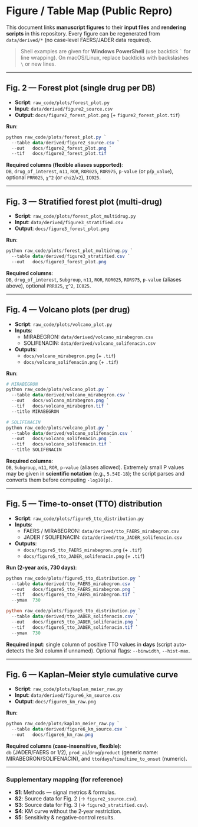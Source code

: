 # Figure / Table Map (Public Repro)

This document links **manuscript figures** to their **input files** and **rendering scripts** in this repository. Every figure can be regenerated from `data/derived/*` (no case‑level FAERS/JADER data required).

> Shell examples are given for **Windows PowerShell** (use backtick `` ` `` for line wrapping). On macOS/Linux, replace backticks with backslashes `\` or new lines.

---

## Fig. 2 — Forest plot (single drug per DB)

- **Script**: `raw_code/plots/forest_plot.py`
- **Input**: `data/derived/figure2_source.csv`
- **Output**: `docs/figure2_forest_plot.png` (+ `figure2_forest_plot.tif`)

**Run**:
```powershell
python raw_code/plots/forest_plot.py `
  --table data/derived/figure2_source.csv `
  --out   docs/figure2_forest_plot.png `
  --tif   docs/figure2_forest_plot.tif
```

**Required columns (flexible aliases supported)**:  
`DB`, `drug_of_interest`, `n11`, `ROR`, `ROR025`, `ROR975`, `p-value` (or `p`/`p_value`), optional `PRR025`, `χ^2` (or `chi2`/`x2`), `IC025`.

---

## Fig. 3 — Stratified forest plot (multi-drug)

- **Script**: `raw_code/plots/forest_plot_multidrug.py`
- **Input**: `data/derived/figure3_stratified.csv`
- **Output**: `docs/figure3_forest_plot.png`

**Run**:
```powershell
python raw_code/plots/forest_plot_multidrug.py `
  --table data/derived/figure3_stratified.csv `
  --out   docs/figure3_forest_plot.png
```

**Required columns**:  
`DB`, `drug_of_interest`, `Subgroup`, `n11`, `ROR`, `ROR025`, `ROR975`, `p-value` (aliases above), optional `PRR025`, `χ^2`, `IC025`.

---

## Fig. 4 — Volcano plots (per drug)

- **Script**: `raw_code/plots/volcano_plot.py`
- **Inputs**:  
  - MIRABEGRON: `data/derived/volcano_mirabegron.csv`  
  - SOLIFENACIN: `data/derived/volcano_solifenacin.csv`
- **Outputs**:  
  - `docs/volcano_mirabegron.png` (+ `.tif`)  
  - `docs/volcano_solifenacin.png` (+ `.tif`)

**Run**:
```powershell
# MIRABEGRON
python raw_code/plots/volcano_plot.py `
  --table data/derived/volcano_mirabegron.csv `
  --out   docs/volcano_mirabegron.png `
  --tif   docs/volcano_mirabegron.tif `
  --title MIRABEGRON

# SOLIFENACIN
python raw_code/plots/volcano_plot.py `
  --table data/derived/volcano_solifenacin.csv `
  --out   docs/volcano_solifenacin.png `
  --tif   docs/volcano_solifenacin.tif `
  --title SOLIFENACIN
```

**Required columns**:  
`DB`, `Subgroup`, `n11`, `ROR`, `p-value` (aliases allowed). Extremely small P values may be given in **scientific notation** (e.g., `5.54E-18`); the script parses and converts them before computing `-log10(p)`.

---

## Fig. 5 — Time-to-onset (TTO) distribution

- **Script**: `raw_code/plots/figure5_tto_distribution.py`
- **Inputs**:  
  - FAERS / MIRABEGRON: `data/derived/tto_FAERS_mirabegron.csv`  
  - JADER / SOLIFENACIN: `data/derived/tto_JADER_solifenacin.csv`
- **Outputs**:  
  - `docs/figure5_tto_FAERS_mirabegron.png` (+ `.tif`)  
  - `docs/figure5_tto_JADER_solifenacin.png` (+ `.tif`)

**Run (2‑year axis, 730 days)**:
```powershell
python raw_code/plots/figure5_tto_distribution.py `
  --table data/derived/tto_FAERS_mirabegron.csv `
  --out   docs/figure5_tto_FAERS_mirabegron.png `
  --tif   docs/figure5_tto_FAERS_mirabegron.tif `
  --ymax  730

python raw_code/plots/figure5_tto_distribution.py `
  --table data/derived/tto_JADER_solifenacin.csv `
  --out   docs/figure5_tto_JADER_solifenacin.png `
  --tif   docs/figure5_tto_JADER_solifenacin.tif `
  --ymax  730
```

**Required input**: single column of positive TTO values in **days** (script auto-detects the 3rd column if unnamed). Optional flags: `--binwidth`, `--hist-max`.

---

## Fig. 6 — Kaplan–Meier style cumulative curve

- **Script**: `raw_code/plots/kaplan_meier_raw.py`
- **Input**: `data/derived/figure6_km_source.csv`
- **Output**: `docs/figure6_km_raw.png`

**Run**:
```powershell
python raw_code/plots/kaplan_meier_raw.py `
  --table data/derived/figure6_km_source.csv `
  --out   docs/figure6_km_raw.png
```

**Required columns (case‑insensitive, flexible)**:  
`db` (JADER/FAERS or 1/2), `prod_ai`/`drug`/`product` (generic name: MIRABEGRON/SOLIFENACIN), and `tto`/`days`/`time`/`time_to_onset` (numeric).

---

### Supplementary mapping (for reference)

- **S1**: Methods — signal metrics & formulas.  
- **S2**: Source data for Fig. 2 (→ `figure2_source.csv`).  
- **S3**: Source data for Fig. 3 (→ `figure3_stratified.csv`).  
- **S4**: KM curve without the 2‑year restriction.   
- **S5**: Sensitivity & negative‑control results.